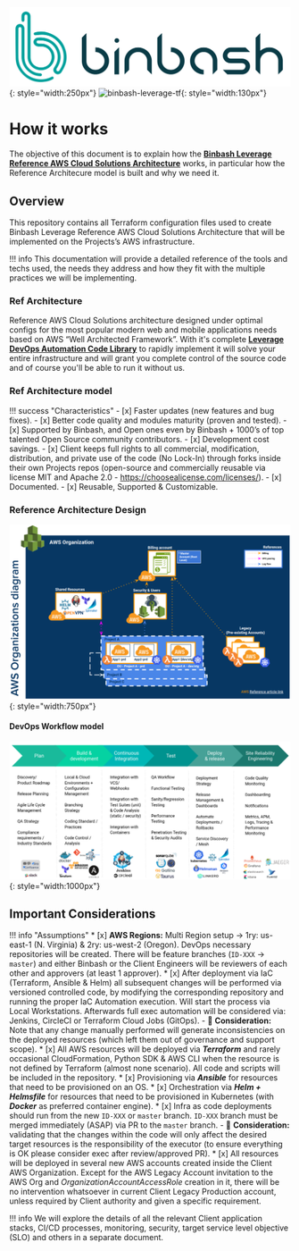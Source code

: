 ![binbash-logo](../assets/images/logos/binbash.png "Binbash"){: style="width:250px"}
![binbash-leverage-tf](../assets/images/logos/binbash-leverage-terraform.png#right "Leverage"){: style="width:130px"}

# How it works

The objective of this document is to explain how the [**Binbash Leverage Reference AWS Cloud Solutions Architecture**](https://drive.google.com/file/d/1Z7VfioV6txbisv70cFIif2j6AnQ__fAc/view?usp=sharing)
works, in particular how the Reference Architecure model is built and why we need it.

## Overview
This repository contains all Terraform configuration files used to create Binbash 
Leverage Reference AWS Cloud Solutions Architecture that will be implemented on the 
Projects’s AWS infrastructure.

!!! info
    This documentation will provide a detailed reference of the tools and techs used, 
    the needs they address and how they fit with the multiple practices we will be implementing.

### Ref Architecture 

Reference AWS Cloud Solutions architecture designed under optimal configs for the most
popular modern web and mobile applications needs based on AWS “Well Architected Framework”.
With it's complete [**Leverage DevOps Automation Code Library**](./code-library/code-library.md) to rapidly implement it will solve your entire
infrastructure and will grant you complete control of the source code and of course you'll
be able to run it without us. 

### Ref Architecture model
!!! success "Characteristics"
    - [x] Faster updates (new features and bug fixes).
    - [x] Better code quality and modules maturity (proven and tested).
    - [x] Supported by Binbash, and Open ones even by Binbash + 1000’s of top talented Open Source community contributors.
    - [x] Development cost savings.
    - [x] Client keeps full rights to all commercial, modification, distribution, and private use of the code (No Lock-In) through forks inside their own Projects repos (open-source and commercially reusable via license MIT and Apache 2.0 - https://choosealicense.com/licenses/).
    - [x] Documented.
    - [x] Reusable, Supported  & Customizable.

### Reference Architecture Design

![leverage-aws-org](../assets/images/diagrams/aws-organizations.png "Leverage"){: style="width:750px"}

#### DevOps Workflow model

![leverage-devops](../assets/images/diagrams/ref-architecture-devops.png "DevOps"){: style="width:1000px"}


## Important Considerations

!!! info "Assumptions"
    *   [x] **AWS Regions:** Multi Region setup → 1ry: us-east-1 (N. Virginia) & 2ry: us-west-2 (Oregon).
        DevOps necessary repositories will be created. There will be feature branches (`ID-XXX` -> `master`) and either
        Binbash or the Client Engineers will be reviewers of each other and approvers (at least 1 approver).
    *   [x] After deployment via IaC (Terraform, Ansible & Helm) all subsequent changes will be performed via versioned
        controlled code, by modifying the corresponding repository and running the proper IaC Automation execution. 
        Will start the process via Local Workstations. Afterwards full exec automation will be considered via: Jenkins, 
        CircleCI or Terraform Cloud Jobs (GitOps). 
        - :ledger: **Consideration:** Note that any change manually performed will generate inconsistencies on the deployed resources 
          (which left them out of governance and support scope).
    *   [x] All AWS resources will be deployed via **_Terraform_** and rarely occasional CloudFormation, Python SDK & AWS CLI
        when the resource is not defined by Terraform (almost none scenario). All code and scripts will be included in the 
        repository.
    *   [x] Provisioning via **_Ansible_** for resources that need to be provisioned on an OS.
    *   [x] Orchestration via **_Helm + Helmsfile_** for resources that need to be provisioned in Kubernetes
        (with **_Docker_** as preferred container engine).
    *   [x] Infra as code deployments should run from the new `ID-XXX` or `master` branch. `ID-XXX` branch must be merged 
        immediately (ASAP) via PR to the `master` branch. 
           - :ledger: **Consideration:** validating that the changes within the code will only affect the desired target resources
            is the responsibility of the executor (to ensure everything is OK please consider exec after review/approved PR).
    *   [x] All resources will be deployed in several new AWS accounts created inside the Client AWS Organization. 
        Except for the AWS Legacy Account invitation to the AWS Org and _OrganizationAccountAccessRole_ creation in it, 
        there will be no intervention whatsoever in current Client Legacy Production account, unless required by Client 
        authority and given a specific requirement.
        
!!! info 
    We will explore the details of all the relevant Client application stacks, CI/CD processes, 
    monitoring, security, target service level objective (SLO) and others in a separate document.